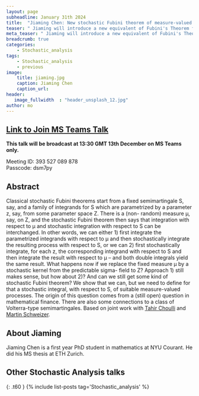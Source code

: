 ```yaml
---
layout: page
subheadline: January 31th 2024
title:  "Jiaming Chen: New stochastic Fubini theorem of measure-valued  processes via stochastic integration"
teaser: " Jiaming will introduce a new equivalent of Fubini's Theorem for functions that are integrated with respect to a stochastic kernel from the predictable sigma - field to Z. Based on joint work with Tahir Choulli and Martin Schweizer."
meta_teaser: " Jiaming will introduce a new equivalent of Fubini's Theorem for functions that are integrated with respect to a stochastic kernel from the predictable sigma - field to Z. Based on joint work with Tahir Choulli and Martin Schweizer. "
breadcrumb: true
categories:
    - Stochastic_analysis
tags:
    - Stochastic_analysis
    - previous
image:
    title: jiaming.jpg
    caption: Jiaming Chen
    caption_url: 
header:
   image_fullwidth  : "header_unsplash_12.jpg"
author: mo
---
```



## [Link to Join MS Teams Talk](https://eur01.safelinks.protection.outlook.com/ap/t-59584e83/?url=https%3A%2F%2Fteams.microsoft.com%2Fl%2Fmeetup-join%2F19%253ameeting_N2Q2NGY2NDEtYWVmNS00NzE3LWI0ZWMtMWFiZmE3NGM2MTc3%2540thread.v2%2F0%3Fcontext%3D%257b%2522Tid%2522%253a%2522377e3d22-4ea1-422d-b0ad-8fcc89406b9e%2522%252c%2522Oid%2522%253a%252243af9e94-a882-4d59-8a92-d00c8899065e%2522%257d&data=05%7C01%7Cccvdli20%40bath.ac.uk%7C4692626d8c3a4fe9f94908db8387ab1b%7C377e3d224ea1422db0ad8fcc89406b9e%7C0%7C0%7C638248390924867986%7CUnknown%7CTWFpbGZsb3d8eyJWIjoiMC4wLjAwMDAiLCJQIjoiV2luMzIiLCJBTiI6Ik1haWwiLCJXVCI6Mn0%3D%7C3000%7C%7C%7C&sdata=riObWy2OxzM%2BmiKhOXgep0Rc7lT5F0csNZdbmKCBQ1A%3D&reserved=0)

**This talk will be broadcast at 13:30 GMT 13th December on MS Teams only.**

Meeting ID: 393 527 089 878 \
Passcode: dsm7py

## Abstract

Classical stochastic Fubini theorems start from a fixed semimartingale S, say, and a family of integrands for S which are parametrized by a parameter z, say, from some parameter space Z. There is a (non- random) measure μ, say, on Z, and the stochastic Fubini theorem then says that integration with respect to μ and stochastic integration with respect to S can be interchanged. In other words, we can either 1) first integrate the parametrized integrands with respect to μ and then stochastically integrate the resulting process with respect to S, or we can 2) first stochastically integrate, for each z, the corresponding integrand with respect to S and then integrate the result with respect to μ – and both double integrals yield the same result. What happens now if we replace the fixed measure μ by a stochastic kernel from the predictable sigma- field to Z? Approach 1) still makes sense, but how about 2)? And can we still get some kind of stochastic Fubini theorem? We show that we can, but we need to define for that a stochastic integral, with respect to S, of suitable measure-valued processes. The origin of this question comes from a (still open) question in mathematical finance. There are also some connections to a class of Volterra-type semimartingales. Based on joint work with [Tahir Choulli](https://apps.ualberta.ca/directory/person/tchoulli) and [Martin Schweizer](https://math.ethz.ch/research/insurance-mathematics-stochastic-finance/martin-schweizer.html).

## About Jiaming

Jiaming Chen is a first year PhD student in mathematics at NYU Courant. He did his MS thesis at ETH Zurich.


## Other Stochastic Analysis talks
{: .t60 }
{% include list-posts tag='Stochastic_analysis' %}
